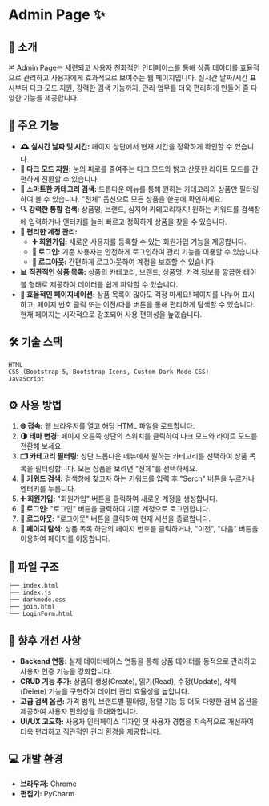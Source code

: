 # Admin Page ✨

## 🌟 소개

본 Admin Page는 세련되고 사용자 친화적인 인터페이스를 통해 상품 데이터를 효율적으로 관리하고 사용자에게 효과적으로 보여주는 웹 페이지입니다. 실시간 날짜/시간 표시부터 다크 모드 지원, 강력한 검색 기능까지, 관리 업무를 더욱 편리하게 만들어 줄 다양한 기능을 제공합니다.

## 🚀 주요 기능

  * **🕰️ 실시간 날짜 및 시간:** 페이지 상단에서 현재 시간을 정확하게 확인할 수 있습니다.
  * **🌙 다크 모드 지원:** 눈의 피로를 줄여주는 다크 모드와 밝고 산뜻한 라이트 모드를 간편하게 전환할 수 있습니다.
  * **📂 스마트한 카테고리 검색:** 드롭다운 메뉴를 통해 원하는 카테고리의 상품만 필터링하여 볼 수 있습니다. "전체" 옵션으로 모든 상품을 한눈에 확인하세요.
  * **🔍 강력한 통합 검색:** 상품명, 브랜드, 심지어 카테고리까지\! 원하는 키워드를 검색창에 입력하거나 엔터키를 눌러 빠르고 정확하게 상품을 찾을 수 있습니다.
  * **👤 편리한 계정 관리:**
      * **➕ 회원가입:** 새로운 사용자를 등록할 수 있는 회원가입 기능을 제공합니다.
      * **🔑 로그인:** 기존 사용자는 안전하게 로그인하여 관리 기능을 이용할 수 있습니다.
      * **🚪 로그아웃:** 간편하게 로그아웃하여 계정을 보호할 수 있습니다.
  * **📊 직관적인 상품 목록:** 상품의 카테고리, 브랜드, 상품명, 가격 정보를 깔끔한 테이블 형태로 제공하여 데이터를 쉽게 파악할 수 있습니다.
  * **📑 효율적인 페이지네이션:** 상품 목록이 많아도 걱정 마세요\! 페이지를 나누어 표시하고, 페이지 번호 클릭 또는 이전/다음 버튼을 통해 편리하게 탐색할 수 있습니다. 현재 페이지는 시각적으로 강조되어 사용 편의성을 높였습니다.

## 🛠️ 기술 스택
    HTML
    CSS (Bootstrap 5, Bootstrap Icons, Custom Dark Mode CSS)
    JavaScript

## ⚙️ 사용 방법

1.  **🌐 접속:** 웹 브라우저를 열고 해당 HTML 파일을 로드합니다.
2.  **🌗 테마 변경:** 페이지 오른쪽 상단의 스위치를 클릭하여 다크 모드와 라이트 모드를 전환해 보세요.
3.  **🗂️ 카테고리 필터링:** 상단 드롭다운 메뉴에서 원하는 카테고리를 선택하여 상품 목록을 필터링합니다. 모든 상품을 보려면 "전체"를 선택하세요.
4.  **🔎 키워드 검색:** 검색창에 찾고자 하는 키워드를 입력 후 "Serch" 버튼을 누르거나 엔터키를 누릅니다.
5.  **➕ 회원가입:** "회원가입" 버튼을 클릭하여 새로운 계정을 생성합니다.
6.  **🔑 로그인:** "로그인" 버튼을 클릭하여 기존 계정으로 로그인합니다.
7.  **🚪 로그아웃:** "로그아웃" 버튼을 클릭하여 현재 세션을 종료합니다.
8.  **🔢 페이지 탐색:** 상품 목록 하단의 페이지 번호를 클릭하거나, "이전", "다음" 버튼을 이용하여 페이지를 이동합니다.

## 📂 파일 구조
    ├── index.html         
    ├── index.js           
    ├── darkmode.css      
    ├── join.html          
    └── LoginForm.html     

## 🔮 향후 개선 사항

  * **Backend 연동:** 실제 데이터베이스 연동을 통해 상품 데이터를 동적으로 관리하고 사용자 인증 기능을 강화합니다.
  * **CRUD 기능 추가:** 상품의 생성(Create), 읽기(Read), 수정(Update), 삭제(Delete) 기능을 구현하여 데이터 관리 효율성을 높입니다.
  * **고급 검색 옵션:** 가격 범위, 브랜드별 필터링, 정렬 기능 등 더욱 다양한 검색 옵션을 제공하여 사용자 편의성을 극대화합니다.
  * **UI/UX 고도화:** 사용자 인터페이스 디자인 및 사용자 경험을 지속적으로 개선하여 더욱 편리하고 직관적인 관리 환경을 제공합니다.

## 💻 개발 환경

  * **브라우저:** Chrome
  * **편집기:** PyCharm